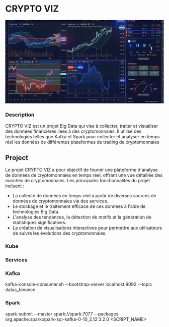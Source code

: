 # CRYPTO VIZ

![Graph](assets/graph.png)

### Description 

CRYPTO VIZ est un projet Big Data qui vise à collecter, traiter et visualiser des données financières liées à des cryptomonnaies. Il utilise des technologies telles que Kafka et Spark pour collecter et analyser en temps réel les données de différentes plateformes de trading de cryptomonnaies

## Project 

Le projet CRYPTO VIZ a pour objectif de fournir une plateforme d'analyse de données de cryptomonnaies en temps réel, offrant une vue détaillée des marchés de cryptomonnaies. 
Les principales fonctionnalités du projet incluent :

- La collecte de données en temps réel à partir de diverses sources de données de cryptomonnaies via des services.
- Le stockage et le traitement efficace de ces données à l'aide de technologies Big Data.
- L'analyse des tendances, la détection de motifs et la génération de statistiques significatives.
- La création de visualisations interactives pour permettre aux utilisateurs de suivre les évolutions des cryptomonnaies.

### Kube

### Services

### Kafka 

kafka-console-consumer.sh --bootstrap-server localhost:9092 --topic datas_binance

### Spark 

spark-submit --master spark://spark:7077 --packages org.apache.spark:spark-sql-kafka-0-10_2.12:3.2.0 <SCRIPT_NAME>
